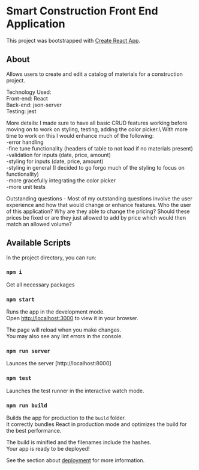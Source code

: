 # Smart Construction Front End Application

This project was bootstrapped with [Create React App](https://github.com/facebook/create-react-app).

## About
Allows users to create and edit a catalog of materials for a construction project. 

Technology Used:\
Front-end: React\
Back-end: json-server\
Testing: jest

More details: I made sure to have all basic CRUD features working before moving on to work on styling, testing, adding the color picker.\ 
With more time to work on this I would enhance much of the following:\
-error handling\
-fine tune functionality (headers of table to not load if no materials present)\
-validation for inputs (date, price, amount)\
-styling for inputs (date, price, amount)\
-styling in general (I decided to go forgo much of the styling to focus on functionality)\
-more gracefully integrating the color picker\
-more unit tests

Outstanding questions - Most of my outstanding questions involve the user experience and how that would change or enhance features. Who the user of this application? Why are they able to change the pricing? Should these prices be fixed or are they just allowed to add by price which would then match an allowed volume?

## Available Scripts

In the project directory, you can run:

### `npm i`
 
Get all necessary packages

### `npm start`

Runs the app in the development mode.\
Open [http://localhost:3000](http://localhost:3000) to view it in your browser.

The page will reload when you make changes.\
You may also see any lint errors in the console.

### `npm run server` 
Launces the server [http://localhost:8000]

### `npm test`

Launches the test runner in the interactive watch mode.

### `npm run build`

Builds the app for production to the `build` folder.\
It correctly bundles React in production mode and optimizes the build for the best performance.

The build is minified and the filenames include the hashes.\
Your app is ready to be deployed!

See the section about [deployment](https://facebook.github.io/create-react-app/docs/deployment) for more information.

